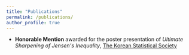 ```yaml
---
title: "Publications"
permalink: /publications/
author_profile: true
---
```

<!-- <a href="https://scholar.google.com" target="_blank">Google Scholar<a>
<br>

1. **Chang, J.**, Moon, H., & Kwon, S. (2021). <a href="https://doi.org/10.29220/CSAM.2021.28.1.021" target="_blank">High-dimensional linear discriminant analysis with moderately clipped LASSO</a>. _Communications for Statistical Applications and Methods_, 28(1), 21-37.

1. Lee, H., **Chang, J.**, & Kim, G. (2020). <a href="https://www.dbpia.co.kr/journal/articleDetail?nodeId=NODE09360747&language=EN" target="_blank">A Study on the Conflict Structure of the Standing Committee through Topic Analysis of the National Assembly Minutes: Health and Welfare Committee in the First Half of the 20th National Assembly</a>. _Korean Party Studies Review_, 19(2), 131-167. -->

* **Honorable Mention** awarded for the poster presentation of _Ultimate Sharpening of Jensen's Inequality_, <a href="https://www.kss.or.kr/english/en_main.htm" target="_blank">The Korean Statistical Society</a>